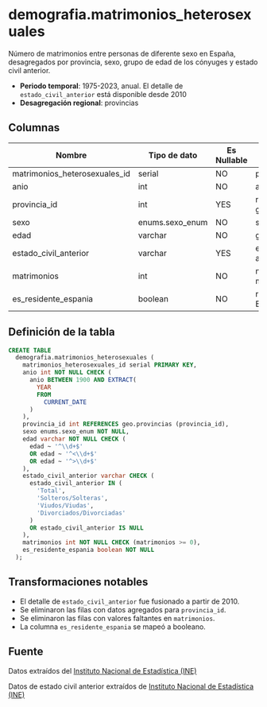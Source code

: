 # demografia.matrimonios_heterosexuales

Número de matrimonios entre personas de diferente sexo en España, desagregados por provincia, sexo, grupo de edad de los cónyuges y estado civil anterior.

- **Periodo temporal**: 1975-2023, anual. El detalle de `estado_civil_anterior` está disponible desde 2010
- **Desagregación regional**: provincias

## Columnas

| Nombre | Tipo de dato | Es Nullable | Descripción |
| --- | --- | --- | --- |
| matrimonios_heterosexuales_id | serial | NO | primary key |
| anio | int | NO | año |
| provincia_id | int | YES | referencia a geo.provincias |
| sexo | enums.sexo_enum | NO | sexo |
| edad | varchar | NO | grupo de edad |
| estado_civil_anterior | varchar | YES | estado civil anterior |
| matrimonios | int | NO | número de matrimonios |
| es_residente_espania | boolean | NO | residente en España |

## Definición de la tabla

```sql
CREATE TABLE
  demografia.matrimonios_heterosexuales (
    matrimonios_heterosexuales_id serial PRIMARY KEY,
    anio int NOT NULL CHECK (
      anio BETWEEN 1900 AND EXTRACT(
        YEAR
        FROM
          CURRENT_DATE
      )
    ),
    provincia_id int REFERENCES geo.provincias (provincia_id),
    sexo enums.sexo_enum NOT NULL,
    edad varchar NOT NULL CHECK (
      edad ~ '^\\d+$'
      OR edad ~ '^<\\d+$'
      OR edad ~ '^>\\d+$'
    ),
    estado_civil_anterior varchar CHECK (
      estado_civil_anterior IN (
        'Total',
        'Solteros/Solteras',
        'Viudos/Viudas',
        'Divorciados/Divorciadas'
      )
      OR estado_civil_anterior IS NULL
    ),
    matrimonios int NOT NULL CHECK (matrimonios >= 0),
    es_residente_espania boolean NOT NULL
  );
```

## Transformaciones notables

- El detalle de `estado_civil_anterior` fue fusionado a partir de 2010.
- Se eliminaron las filas con datos agregados para `provincia_id`.
- Se eliminaron las filas con valores faltantes en `matrimonios`.
- La columna `es_residente_espania` se mapeó a booleano.

## Fuente

Datos extraídos del <a href="https://www.ine.es/jaxiT3/Tabla.htm?t=6532&L=0" target="_blank">Instituto Nacional de Estadística (INE)</a>

Datos de estado civil anterior extraídos de <a href="https://ine.es/jaxiT3/Tabla.htm?t=32879" target="_blank">Instituto Nacional de Estadística (INE)</a>

